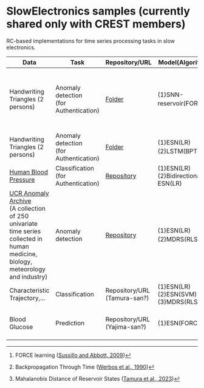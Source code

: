 # SlowElectronics samples (currently shared only with CREST members)

RC-based implementations for time series processing tasks in slow electronics.

| Data | Task | Repository/URL | Model(Algorithm) | Reference | 
| ------------- | ------------- | ------------- | ------------ | ----------- |
| Handwriting Triangles (2 persons)| Anomaly detection <br>(for Authentication) | [Folder](https://github.com/GTANAKA-LAB/SlowElectronics/tree/main/HandwrittenTriangles_SNNreservoir) | (1)SNN-reservoir(FORCE[^2])| [Inoue et al., IEEE Symposium on VLSI Technology and Circuits, 2023](https://ieeexplore.ieee.org/document/10185412) |
| Handwriting Triangles (2 persons)| Anomaly detection <br>(for Authentication) | [Folder](https://github.com/GTANAKA-LAB/SlowElectronics/tree/main/HandwrittenTriangles_ESNvsLSTM)| (1)ESN(LR) <br>(2)LSTM(BPTT[^5]) | --- |
| [Human Blood Pressure](https://www.nature.com/articles/s41597-022-01202-y) | Classification <br>(for Authentication) | [Repository](https://github.com/Ziqiang-IRCN/ESN-Continuous-blood-pressure-data.git)| (1)ESN(LR) <br>(2)Bidirectional-ESN(LR) | [Li et al., ICANN, 2023](https://link.springer.com/chapter/10.1007/978-3-031-44216-2_2) | 
| [UCR Anomaly Archive](https://wu.renjie.im/research/anomaly-benchmarks-are-flawed/) <br>(A collection of 250 univariate time series collected in human medicine, biology, meteorology and industry) | Anomaly detection | [Repository](https://github.com/hiroto0324/MD-RS) | (1)ESN(LR) <br>(2)MDRS(RLS)[^6] | [Tamura et al., TechRxiv, 2023](https://www.techrxiv.org/articles/preprint/Mahalanobis_Distance_of_Reservoir_States_for_Online_Time-Series_Anomaly_Detection/22678774) | 
| Characteristic Trajectory,... | Classification | Repository/URL (Tamura-san?) | (1)ESN(LR) <br>(2)ESN(SVM) <br>(3)MDRS(RLS) | --- | 
| Blood Glucose | Prediction | Repository/URL (Yajima-san?) | (1)ESN(FORCE)? | [Pati et al., Commun. Mater. 2024](https://www.nature.com/articles/s43246-024-00621-1) |


[^1]: Echo State Network (Jaeger, 2001) [paper pdf](https://www.ai.rug.nl/minds/uploads/EchoStatesTechRep.pdf)  
[^2]: FORCE learning ([Sussillo and Abbott, 2009](https://www.sciencedirect.com/science/article/pii/S0896627309005479?via%3Dihub))    
[^3]: Linear Regression
[^4]: Long Short-Term Memory ([Hochreiter and Schmidhuber, 1997](https://direct.mit.edu/neco/article-abstract/9/8/1735/6109/Long-Short-Term-Memory?redirectedFrom=fulltext))
[^5]: Backpropagation Through Time ([Werbos et al., 1990](https://ieeexplore.ieee.org/document/58337))  
[^6]: Mahalanobis Distance of Reservoir States ([Tamura et al., 2023](https://www.techrxiv.org/users/690366/articles/681614-mahalanobis-distance-of-reservoir-states-for-online-time-series-anomaly-detection))  
[^7]: Recursive Least Square ([Jaeger, 2003](https://papers.nips.cc/paper_files/paper/2002/hash/426f990b332ef8193a61cc90516c1245-Abstract.html))  
